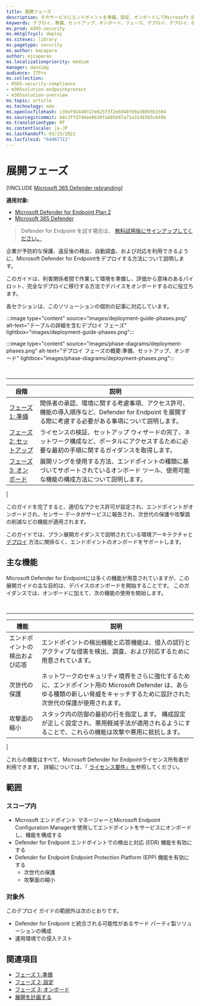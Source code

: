 ```yaml
---
title: 展開フェーズ
description: そのサービスにエンドポイントを準備、設定、オンボードしてMicrosoft Defender for Endpointをデプロイする方法について説明します
keywords: デプロイ、準備、セットアップ、オンボード、フェーズ、デプロイ、デプロイ、導入、構成
ms.prod: m365-security
ms.mktglfcycl: deploy
ms.sitesec: library
ms.pagetype: security
ms.author: macapara
author: mjcaparas
ms.localizationpriority: medium
manager: dansimp
audience: ITPro
ms.collection:
- M365-security-compliance
- m365solution-endpointprotect
- m365solution-overview
ms.topic: article
ms.technology: mde
ms.openlocfilehash: c39ef92448317e625f3f2e6948f69a38093b1504
ms.sourcegitcommit: b0c3ffd7ddee9b30fab85047a71a31483b5c649b
ms.translationtype: MT
ms.contentlocale: ja-JP
ms.lasthandoff: 03/25/2022
ms.locfileid: "64467711"
---
```

# <a name="deployment-phases"></a>展開フェーズ

[!INCLUDE [Microsoft 365 Defender rebranding](../../includes/microsoft-defender.md)]

**適用対象:**
- [Microsoft Defender for Endpoint Plan 2](https://go.microsoft.com/fwlink/p/?linkid=2154037)
- [Microsoft 365 Defender](https://go.microsoft.com/fwlink/?linkid=2118804)

> Defender for Endpoint を試す場合は、 [無料試用版にサインアップしてください。](https://signup.microsoft.com/create-account/signup?products=7f379fee-c4f9-4278-b0a1-e4c8c2fcdf7e&ru=https://aka.ms/MDEp2OpenTrial?ocid=docs-wdatp-assignaccess-abovefoldlink)

企業が予防的な保護、違反後の検出、自動調査、および対応を利用できるように、Microsoft Defender for Endpointをデプロイする方法について説明します。

このガイドは、利害関係者間で作業して環境を準備し、評価から意味のあるパイロット、完全なデプロイに移行する方法でデバイスをオンボードするのに役立ちます。

各セクションは、このソリューションの個別の記事に対応しています。

:::image type="content" source="images/deployment-guide-phases.png" alt-text="テーブルの詳細を含むデプロイ フェーズ" lightbox="images/deployment-guide-phases.png":::


:::image type="content" source="images/phase-diagrams/deployment-phases.png" alt-text="デプロイ フェーズの概要:準備、セットアップ、オンボード" lightbox="images/phase-diagrams/deployment-phases.png":::

<br>

****

|段階|説明|
|---|---|
|[フェーズ 1: 準備](prepare-deployment.md)|関係者の承認、環境に関する考慮事項、アクセス許可、機能の導入順序など、Defender for Endpoint を展開する際に考慮する必要がある事項について説明します。|
|[フェーズ 2: セットアップ](production-deployment.md)|ライセンスの検証、セットアップ ウィザードの完了、ネットワーク構成など、ポータルにアクセスするために必要な最初の手順に関するガイダンスを取得します。|
|[フェーズ 3: オンボード](onboarding.md)|展開リングを使用する方法、エンドポイントの種類に基づいてサポートされているオンボード ツール、使用可能な機能の構成方法について説明します。|
|

このガイドを完了すると、適切なアクセス許可が設定され、エンドポイントがオンボードされ、センサー データがサービスに報告され、次世代の保護や攻撃面の削減などの機能が適用されます。

このガイドでは、プラン展開ガイダンスで説明されている環境アーキテクチャと [デプロイ](deployment-strategy.md) 方法に関係なく、エンドポイントのオンボードをサポートします。

## <a name="key-capabilities"></a>主な機能

Microsoft Defender for Endpointには多くの機能が用意されていますが、この展開ガイドの主な目的は、デバイスのオンボードを開始することです。 このガイダンスでは、オンボードに加えて、次の機能の使用を開始します。

<br>

****

|機能|説明|
|---|---|
|エンドポイントの検出および応答|エンドポイントの検出機能と応答機能は、侵入の試行とアクティブな侵害を検出、調査、および対応するために用意されています。|
|次世代の保護|ネットワークのセキュリティ境界をさらに強化するために、エンドポイント用の Microsoft Defender は、あらゆる種類の新しい脅威をキャッチするために設計された次世代の保護が使用されます。|
|攻撃面の縮小|スタック内の防御の最初の行を指定します。 構成設定が正しく設定され、悪用軽減手法が適用されるようにすることで、これらの機能は攻撃や悪用に抵抗します。|
|

これらの機能はすべて、Microsoft Defender for Endpointライセンス所有者が利用できます。 詳細については、「 [ライセンス要件」を](minimum-requirements.md#licensing-requirements)参照してください。

## <a name="scope"></a>範囲

### <a name="in-scope"></a>スコープ内

- Microsoft エンドポイント マネージャーとMicrosoft Endpoint Configuration Managerを使用してエンドポイントをサービスにオンボードし、機能を構成する
- Defender for Endpoint エンドポイントでの検出と対応 (EDR) 機能を有効にする
- Defender for Endpoint Endpoint Protection Platform (EPP) 機能を有効にする
  - 次世代の保護
  - 攻撃面の縮小

### <a name="out-of-scope"></a>対象外

このデプロイ ガイドの範囲外は次のとおりです。

- Defender for Endpoint と統合される可能性があるサード パーティ製ソリューションの構成
- 運用環境での侵入テスト

## <a name="see-also"></a>関連項目

- [フェーズ 1: 準備](prepare-deployment.md)
- [フェーズ 2: 設定](production-deployment.md)
- [フェーズ 3: オンボード](onboarding.md)
- [展開を計画する](deployment-strategy.md)
